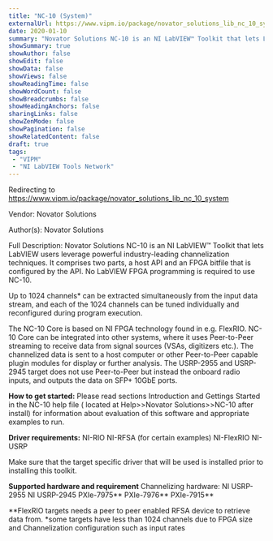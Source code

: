 ```yaml
---
title: "NC-10 (System)"
externalUrl: https://www.vipm.io/package/novator_solutions_lib_nc_10_system
date: 2020-01-10
summary: "Novator Solutions NC-10 is an NI LabVIEW™ Toolkit that lets LabVIEW users leverage powerful industry-leading channelization techniques."
showSummary: true
showAuthor: false
showEdit: false
showData: false
showViews: false
showReadingTime: false
showWordCount: false
showBreadcrumbs: false
showHeadingAnchors: false
sharingLinks: false
showZenMode: false
showPagination: false
showRelatedContent: false
draft: true
tags:
 - "VIPM"
 - "NI LabVIEW Tools Network"
---
```


Redirecting to https://www.vipm.io/package/novator_solutions_lib_nc_10_system

Vendor: Novator Solutions

Author(s): Novator Solutions
 
Full Description:
Novator Solutions NC-10 is an NI LabVIEW™ Toolkit that lets LabVIEW users leverage powerful industry-leading channelization techniques. It comprises two parts, a host API and an FPGA bitfile that is configured by the API. No LabVIEW FPGA programming is required to use NC-10.

Up to 1024 channels* can be extracted simultaneously from the input data stream, and each of the 1024 channels can be tuned individually and reconfigured during program execution.

The NC-10 Core is based on NI FPGA technology found in e.g. FlexRIO. NC-10 Core can be integrated into other systems, where it uses Peer-to-Peer streaming to receive data from signal sources (VSAs, digitizers etc.). The channelized data is sent to a host computer or other Peer-to-Peer capable plugin modules for display or further analysis. The USRP-2955 and USRP-2945 target does not use Peer-to-Peer but instead the onboard radio inputs, and outputs the data on SFP+ 10GbE ports.

**How to get started:**
Please read sections Introduction and Gettings Started in the NC-10 help file ( located at Help>>Novator Solutions>>NC-10 after install) for information about evaluation of this software and appropriate examples to run.

**Driver requirements:**
NI-RIO
NI-RFSA (for certain examples)
NI-FlexRIO
NI-USRP

Make sure that the target specific driver that will be used is installed prior to installing this toolkit.

**Supported hardware and requirement**
Channelizing hardware:
NI USRP-2955
NI USRP-2945
PXIe-7975**
PXIe-7976**
PXIe-7915**

**FlexRIO targets needs a peer to peer enabled RFSA device to retrieve data from.
*some targets have less than 1024 channels due to FPGA size and Channelization configuration such as input rates